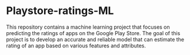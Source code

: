 # Playstore-ratings-ML
This repository contains a machine learning project that focuses on predicting the ratings of apps on the Google Play Store. The goal of this project is to develop an accurate and reliable model that can estimate the rating of an app based on various features and attributes.
